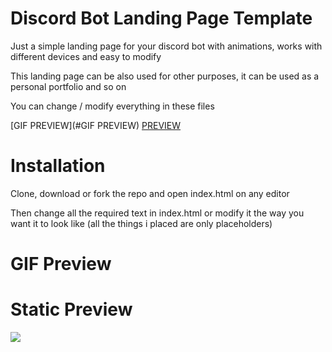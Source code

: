 # Discord Bot Landing Page Template
Just a simple landing page for your discord bot with animations, works with different devices and easy to modify

This landing page can be also used for other purposes, it can be used as a personal portfolio and so on

You can change / modify everything in these files

[GIF PREVIEW](#GIF PREVIEW)
[PREVIEW](#PREVIEW)

# Installation

Clone, download or fork the repo and open index.html on any editor

Then change all the required text in index.html or modify it the way you want it to look like (all the things i placed are only placeholders)

# GIF Preview

# Static Preview
<img src="https://i.imgur.com/WJXEFjx.png">

